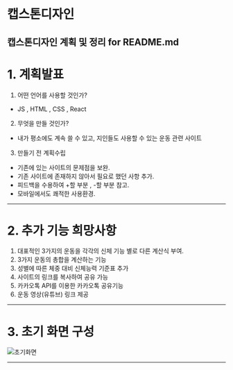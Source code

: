 # 캡스톤디자인
캡스톤디자인 계획 및 정리 for README.md
---
# 1. 계획발표
1. 어떤 언어를 사용할 것인가?
  - JS , HTML , CSS , React

2. 무엇을 만들 것인가?
  - 내가 평소에도 계속 쓸 수 있고, 지인들도 사용할 수 있는 운동 관련 사이트

3. 만들기 전 계획수립
  - 기존에 있는 사이트의 문제점을 보완.
  - 기존 사이트에 존재하지 않아서 필요로 했던 사항 추가.
  - 피드백을 수용하여 +할 부분 , -할 부분 참고.
  - 모바일에서도 쾌적한 사용환경.
---
# 2. 추가 기능 희망사항
  1. 대표적인 3가지의 운동을 각각의 신체 기능 별로 다른 계산식 부여.
  2. 3가지 운동의 총합을 계산하는 기능
  3. 성별에 따른 체중 대비 신체능력 기준표 추가
  4. 사이트의 링크를 복사하여 공유 가능
  5. 카카오톡 API를 이용한 카카오톡 공유기능
  6. 운동 영상(유튜브) 링크 제공
---
# 3. 초기 화면 구성
![초기화면](https://user-images.githubusercontent.com/100837725/156922312-a5e84561-ea4c-4a49-89d1-52c57f045fe4.PNG)

---
